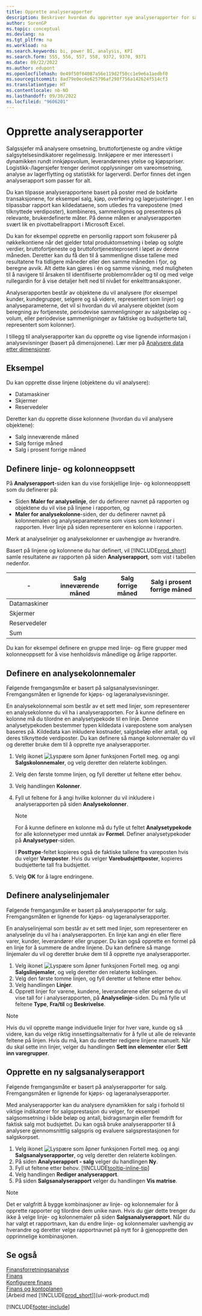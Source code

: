 ```yaml
---
title: Opprette analyserapporter
description: Beskriver hvordan du oppretter nye analyserapporter for salg, kjøp og beholdning, og definerer analysemaler.
author: SorenGP
ms.topic: conceptual
ms.devlang: na
ms.tgt_pltfrm: na
ms.workload: na
ms.search.keywords: bi, power BI, analysis, KPI
ms.search.form: 555, 556, 557, 558, 9372, 9370, 9371
ms.date: 09/22/2022
ms.author: edupont
ms.openlocfilehash: 0e49f50f04087a56e119d2f50cc1e9e6a1aedbf0
ms.sourcegitcommit: 8ad79e0ec6e625796af298f756a142624f514cf3
ms.translationtype: HT
ms.contentlocale: nb-NO
ms.lasthandoff: 09/30/2022
ms.locfileid: "9606201"
---
```

# <a name="create-analysis-reports"></a>Opprette analyserapporter

Salgssjefer må analysere omsetning, bruttofortjeneste og andre viktige salgsytelsesindikatorer regelmessig. Innkjøpere er mer interessert i dynamikken rundt innkjøpsvolum, leverandørenes ytelse og kjøpspriser. Logistikk-/lagersjefer trenger derimot opplysninger om vareomsetning, analyse av lagerflytting og statistikk for lagerverdi. Derfor finnes det ingen analyserapport som passer for alt.

Du kan tilpasse analyserapportene basert på poster med de bokførte transaksjonene, for eksempel salg, kjøp, overføring og lagerjusteringer. I en tilpassbar rapport kan kildedataene, som utledes fra varepostene (med tilknyttede verdiposter), kombineres, sammenlignes og presenteres på relevante, brukerdefinerte måter. På denne måten er analyserapporten svært lik en pivottabellrapport i Microsoft Excel.  

Du kan for eksempel opprette en personlig rapport som fokuserer på nøkkelkontiene når det gjelder total produktomsetning i beløp og solgte verdier, bruttofortjeneste og bruttofortjenesteprosent i løpet av denne måneden. Deretter kan du få den til å sammenligne disse tallene med resultatene fra tidligere måneder eller den samme måneden i fjor, og beregne avvik. Alt dette kan gjøres i én og samme visning, med muligheten til å navigere til årsaken til identifiserte problemområder og til og med velge rullegardin for å vise detaljer helt ned til nivået for enkelttransaksjoner.  

Analyserapporten består av objektene du vil analysere (for eksempel kunder, kundegrupper, selgere og så videre, representert som linjer) og analyseparameterne, det vil si hvordan du vil analysere objektet (som beregning av fortjeneste, periodevise sammenligninger av salgsbeløp og -volum, eller periodevise sammenligninger av faktiske og budsjetterte tall, representert som kolonner). 

I tillegg til analyserapporter kan du opprette og vise lignende informasjon i analysevisninger (basert på dimensjonene). Lær mer på [Analysere data etter dimensjoner](bi-how-analyze-data-dimension.md).

## <a name="example"></a>Eksempel

Du kan opprette disse linjene (objektene du vil analysere):  

- Datamaskiner  
- Skjermer  
- Reservedeler  

Deretter kan du opprette disse kolonnene (hvordan du vil analysere objektene):  

- Salg inneværende måned  
- Salg forrige måned  
- Salg i prosent forrige måned  

## <a name="setting-up-line-and-column-layouts"></a>Definere linje- og kolonneoppsett

På **Analyserapport**-siden kan du vise forskjellige linje- og kolonneoppsett som du definerer på:

* Siden **Maler for analyselinje**, der du definerer navnet på rapporten og objektene du vil vise på linjene i rapporten, og
* **Maler for analysekolonne**-siden, der du definerer navnet på kolonnemalen og analyseparameterne som vises som kolonner i rapporten. Hver linje på siden representerer en kolonne i rapporten. 

Merk at analyselinjer og analysekolonner er uavhengige av hverandre.  

Basert på linjene og kolonnene du har definert, vil [!INCLUDE[prod_short](includes/prod_short.md)] samle resultatene av rapporten på siden **Analyserapport**, som vist i tabellen nedenfor.  

|- |Salg inneværende måned|Salg forrige måned|Salg i prosent forrige måned|  
|-|-|-|-|  
|Datamaskiner| | | |  
|Skjermer| | | |  
|Reservedeler| | | |  
|Sum| | | |  

Du kan for eksempel definere en gruppe med linje- og flere grupper med kolonneoppsett for å vise henholdsvis månedlige og årlige rapporter.

## <a name="set-up-analysis-column-templates"></a>Definere en analysekolonnemaler

Følgende fremgangsmåte er basert på salgsanalysevisninger. Fremgangsmåten er lignende for kjøps- og lageranalysevisninger.

En analysekolonnemal som består av et sett med linjer, som representerer en analysekolonne du vil ha i analyserapporten. For å kunne definere en kolonne må du tilordne en analysetypekode til en linje. Denne analysetypekoden bestemmer typen kildedata i varepostene som analysen baseres på. Kildedata kan inkludere kostnader, salgsbeløp eller antall, og deres tilknyttede verdiposter. Du kan definere så mange kolonnemaler du vil og deretter bruke dem til å opprette nye analyserapporter.    

1. Velg ikonet ![Lyspære som åpner funksjonen Fortell meg.](media/ui-search/search_small.png "Fortell hva du vil gjøre") og angi **Salgskolonnemaler**, og velg deretter den relaterte koblingen.  
2. Velg den første tomme linjen, og fyll deretter ut feltene etter behov.
3. Velg handlingen **Kolonner**.  
4. Fyll ut feltene for å angi hvilke kolonner du vil inkludere i analyserapporten på siden **Analysekolonner**.  

    > [!NOTE]  
    > For å kunne definere en kolonne må du fylle ut feltet **Analysetypekode** for alle kolonnetyper med unntak av **Formel**. Definer analysetypekoder på **Analysetyper**-siden.  
    
    I **Posttype**-feltet kopieres også de faktiske tallene fra vareposten hvis du velger **Vareposter**. Hvis du velger **Varebudsjettposter**, kopieres budsjetterte tall fra budsjettet.  
5. Velg **OK** for å lagre endringene.  

## <a name="set-up-analysis-line-templates"></a>Definere analyselinjemaler

Følgende fremgangsmåte er basert på analyserapporter for salg. Fremgangsmåten er lignende for kjøps- og lageranalyserapporter.

En analyselinjemal som består av et sett med linjer, som representerer en analyselinje du vil ha i analyserapporten. En linje kan angi én eller flere varer, kunder, leverandører eller grupper. Du kan også opprette en formel på en linje for å summere de andre linjene. Du kan definere så mange linjemaler du vil og deretter bruke dem til å opprette nye analyserapporter.   

1. Velg ikonet ![Lyspære som åpner funksjonen Fortell meg.](media/ui-search/search_small.png "Fortell hva du vil gjøre") og angi **Salgslinjemaler**, og velg deretter den relaterte koblingen.  
2. Velg den første tomme linjen, og fyll deretter ut feltene etter behov.
3. Velg handlingen **Linjer**.  
4. Opprett linjer for varene, kundene, leverandørene eller selgerne du vil vise tall for i analyserapporten, på **Analyselinje**-siden. Du må fylle ut feltene **Type**, **Fra/til** og **Beskrivelse**.  

> [!NOTE]  
> Hvis du vil opprette mange individuelle linjer for hver vare, kunde og så videre, kan du velge riktig innsettingsalternativ for å fylle ut alle de relevante feltene på linjen. Hvis du må, kan du deretter redigere linjene manuelt. Når du skal sette inn linjer, velger du handlingen **Sett inn elementer** eller **Sett inn varegrupper**.  

## <a name="create-a-new-sales-analysis-report"></a>Opprette en ny salgsanalyserapport

Følgende fremgangsmåte er basert på analyserapporter for salg. Fremgangsmåten er lignende for kjøps- og lageranalyserapporter.

Med analyserapporter kan du analysere dynamikken for salg i forhold til viktige indikatorer for salgsprestasjon du velger, for eksempel salgsomsetning i både beløp og antall, bidragsmargin eller fremdrift for faktisk salg mot budsjettet. Du kan også bruke analyserapporter til å analysere gjennomsnittlig salgspris og evaluere salgsprestasjonen for salgskorpset.  

1. Velg ikonet ![Lyspære som åpner funksjonen Fortell meg.](media/ui-search/search_small.png "Fortell hva du vil gjøre") og angi **Salgsanalyserapporter**, og velg deretter den relaterte koblingen.  
2. På siden **Analyserapport - salg** velger du handlingen **Ny**.
3. Fyll ut feltene etter behov. [!INCLUDE[tooltip-inline-tip](includes/tooltip-inline-tip_md.md)]
4. Velg handlingen **Rediger analyserapport**.
5. På siden **Salgsanalyserapport** velger du handlingen **Vis matrise**.  

> [!NOTE]  
> Det er valgfritt å bygge kombinasjoner av linje- og kolonnemaler for å opprette rapporter og tilordne dem unike navn. Hvis du gjør dette trenger du ikke å velge linje- og kolonnemaler på siden **Salgsanalyserapport**. Når du har valgt et rapportnavn, kan du endre linje- og kolonnemaler uavhengig av hverandre og deretter velge rapportnavnet på nytt for å gjenopprette den opprinnelige kombinasjonen.

## <a name="see-also"></a>Se også

[Finansforretningsanalyse](bi.md)  
[Finans](finance.md)  
[Konfigurere finans](finance-setup-finance.md)  
[Finans og kontoplanen](finance-general-ledger.md)  
[Arbeid med [!INCLUDE[prod_short](includes/prod_short.md)]](ui-work-product.md)  

[!INCLUDE[footer-include](includes/footer-banner.md)]
